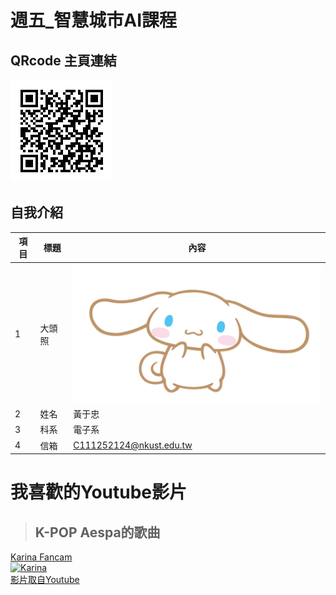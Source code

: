 # 週五_智慧城市AI課程
## QRcode 主頁連結
![QRcode](QRcode.jpg)
## 自我介紹
| 項目 | 標題   | 內容                           |
|------|--------|--------------------------------|
| 1    | 大頭照 | ![大頭照](Cinnamoroll_character.png) |
| 2    | 姓名   | 黃于忠                          |
| 3    | 科系   | 電子系                          |
| 4    | 信箱   | C111252124@nkust.edu.tw         |

# 我喜歡的Youtube影片
>## K-POP Aespa的歌曲

<a href ="https://youtu.be/sXeYkw4VE24?si=sWyWu7uBfLYiuMzr" target="_blank">Karina Fancam</a><br>
<a href ="https://youtu.be/sXeYkw4VE24?si=sWyWu7uBfLYiuMzr" target="_blank"><img src="https://img.youtube.com/vi/sWyWu7uBfLYiuMzr/0.jpg" alt="Karina" width=720 hieght=360>
<br>影片取自Youtube

<br>
